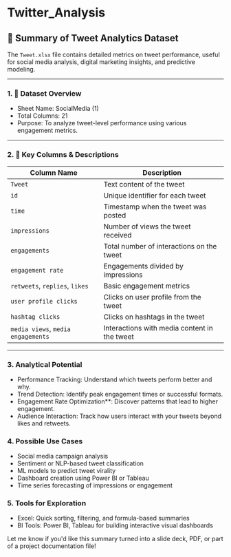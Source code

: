 # Twitter_Analysis

## 📘 Summary of Tweet Analytics Dataset

The `Tweet.xlsx` file contains detailed metrics on tweet performance, useful for social media analysis, digital marketing insights, and predictive modeling.

---

### 1. 📄 Dataset Overview

- Sheet Name: SocialMedia (1)
- Total Columns: 21
- Purpose: To analyze tweet-level performance using various engagement metrics.

---

### 2. 🧾 Key Columns & Descriptions

| Column Name            | Description |
|------------------------|-------------|
| `Tweet`                | Text content of the tweet |
| `id`                   | Unique identifier for each tweet |
| `time`                 | Timestamp when the tweet was posted |
| `impressions`          | Number of views the tweet received |
| `engagements`          | Total number of interactions on the tweet |
| `engagement rate`      | Engagements divided by impressions |
| `retweets`, `replies`, `likes` | Basic engagement metrics |
| `user profile clicks`  | Clicks on user profile from the tweet |
| `hashtag clicks`       | Clicks on hashtags in the tweet |
| `media views`, `media engagements` | Interactions with media content in the tweet |

---

### 3.  Analytical Potential

- Performance Tracking: Understand which tweets perform better and why.
- Trend Detection: Identify peak engagement times or successful formats.
- Engagement Rate Optimization**: Discover patterns that lead to higher engagement.
- Audience Interaction: Track how users interact with your tweets beyond likes and retweets.



### 4.  Possible Use Cases

- Social media campaign analysis
- Sentiment or NLP-based tweet classification
- ML models to predict tweet virality
- Dashboard creation using Power BI or Tableau
- Time series forecasting of impressions or engagement



### 5.  Tools for Exploration

- Excel: Quick sorting, filtering, and formula-based summaries
- BI Tools: Power BI, Tableau for building interactive visual dashboards


Let me know if you'd like this summary turned into a slide deck, PDF, or part of a project documentation file!
